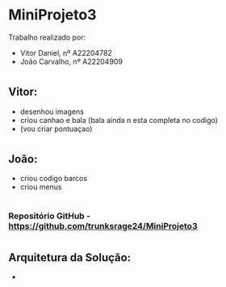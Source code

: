 # MiniProjeto3

Trabalho realizado por:
   
 - Vitor Daniel, nº A22204782
 - João Carvalho, nº A22204909
#

## Vitor:
 - desenhou imagens
 - criou canhao e bala (bala ainda n esta completa no codigo)
 - (vou criar pontuaçao)

#

## João:
 - criou codigo barcos
 - criou menus

#

### Repositório GitHub - https://github.com/trunksrage24/MiniProjeto3
#

## Arquitetura da Solução:
 - 